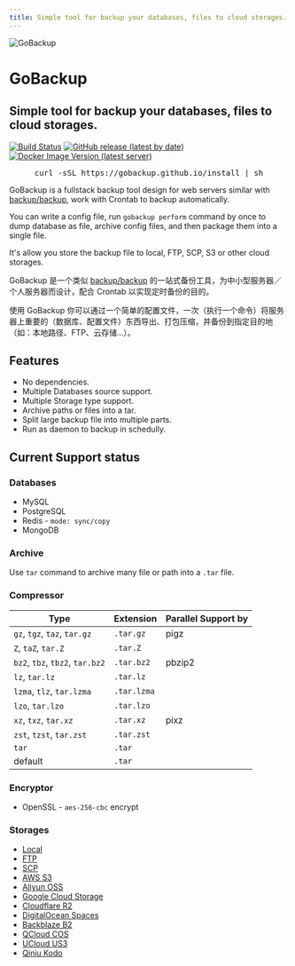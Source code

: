 ```yaml
---
title: Simple tool for backup your databases, files to cloud storages.
---
```


<div class="welcome">
  <img class="logo" src="/images/gobackup.svg" alt="GoBackup" />
  <h1>GoBackup</h1>
  <h2>Simple tool for backup your databases, files to cloud storages.</h2>
  <p class="badges">
    <a href="https://github.com/gobackup/gobackup/actions?query=workflow%3AGo"><img src="https://github.com/gobackup/gobackup/workflows/Go/badge.svg" alt="Build Status" /></a>
   <a href="https://github.com/gobackup/gobackup/releases"><img src="https://img.shields.io/github/v/release/gobackup/gobackup?label=Version&color=1" alt="GitHub release (latest by date)"></a>
   <a href="https://hub.docker.com/r/huacnlee/gobackup"><img src="https://img.shields.io/docker/v/huacnlee/gobackup?label=Docker&color=blue" alt="Docker Image Version (latest server)"></a>
  </p>
</div>

<pre style="text-align: center">curl -sSL https://gobackup.github.io/install | sh</pre>

GoBackup is a fullstack backup tool design for web servers similar with [backup/backup](https://github.com/backup/backup), work with Crontab to backup automatically.

You can write a config file, run `gobackup perform` command by once to dump database as file, archive config files, and then package them into a single file.

It's allow you store the backup file to local, FTP, SCP, S3 or other cloud storages.

GoBackup 是一个类似 [backup/backup](https://github.com/backup/backup) 的一站式备份工具，为中小型服务器／个人服务器而设计，配合 Crontab 以实现定时备份的目的。

使用 GoBackup 你可以通过一个简单的配置文件，一次（执行一个命令）将服务器上重要的（数据库、配置文件）东西导出、打包压缩，并备份到指定目的地（如：本地路径、FTP、云存储...）。

## Features

- No dependencies.
- Multiple Databases source support.
- Multiple Storage type support.
- Archive paths or files into a tar.
- Split large backup file into multiple parts.
- Run as daemon to backup in schedully.

## Current Support status

### Databases

- MySQL
- PostgreSQL
- Redis - `mode: sync/copy`
- MongoDB

### Archive

Use `tar` command to archive many file or path into a `.tar` file.

### Compressor

| Type                            | Extension   | Parallel Support by |
| ------------------------------- | ----------- | ------------------- |
| `gz`, `tgz`, `taz`, `tar.gz`    | `.tar.gz`   | pigz                |
| `Z`, `taZ`, `tar.Z`             | `.tar.Z`    |                     |
| `bz2`, `tbz`, `tbz2`, `tar.bz2` | `.tar.bz2`  | pbzip2              |
| `lz`, `tar.lz`                  | `.tar.lz`   |                     |
| `lzma`, `tlz`, `tar.lzma`       | `.tar.lzma` |                     |
| `lzo`, `tar.lzo`                | `.tar.lzo`  |                     |
| `xz`, `txz`, `tar.xz`           | `.tar.xz`   | pixz                |
| `zst`, `tzst`, `tar.zst`        | `.tar.zst`  |                     |
| `tar`                           | `.tar`      |                     |
| default                         | `.tar`      |                     |

### Encryptor

- OpenSSL - `aes-256-cbc` encrypt

### Storages

<ul>
  <li><a href="/configuration/storages/local">Local</a></li>
  <li><a href="/configuration/storages/ftp">FTP</a></li>
  <li><a href="/configuration/storages/scp">SCP</a></li>
  <li><a href="/configuration/storages/s3">AWS S3</a></li>
  <li><a href="/configuration/storages/oss">Aliyun OSS</a></li>
  <li><a href="/configuration/storages/gcs">Google Cloud Storage</a></li>
  <li><a href="/configuration/storages/r2">Cloudflare R2</a></li>
  <li><a href="/configuration/storages/spaces">DigitalOcean Spaces</a></li>
  <li><a href="/configuration/storages/b2">Backblaze B2</a></li>
  <li><a href="/configuration/storages/cos">QCloud COS</a></li>
  <li><a href="/configuration/storages/us3">UCloud US3</a></li>
  <li><a href="/configuration/storages/kodo">Qiniu Kodo</a></li>
</ul>
